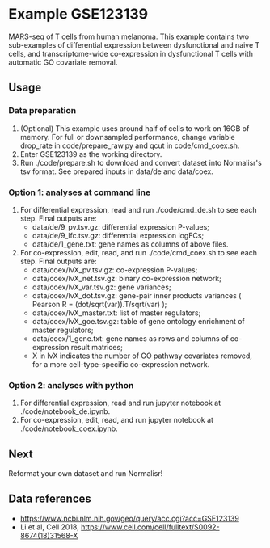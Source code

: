 # Example GSE123139
MARS-seq of T cells from human melanoma. This example contains two sub-examples of differential expression between dysfunctional and naive T cells, and transcriptome-wide co-expression in dysfunctional T cells with automatic GO covariate removal.

## Usage
### Data preparation
1. (Optional) This example uses around half of cells to work on 16GB of memory. For full or downsampled performance, change variable drop_rate in code/prepare_raw.py and qcut in code/cmd_coex.sh.
2. Enter GSE123139 as the working directory.
3. Run ./code/prepare.sh to download and convert dataset into Normalisr's tsv format. See prepared inputs in data/de and data/coex.

### Option 1: analyses at command line
1. For differential expression, read and run ./code/cmd_de.sh to see each step. Final outputs are:
	* data/de/9_pv.tsv.gz: differential expression P-values;
	* data/de/9_lfc.tsv.gz: differential expression logFCs;
	* data/de/1_gene.txt: gene names as columns of above files.
2. For co-expression, edit, read, and run ./code/cmd_coex.sh to see each step. Final outputs are:
	* data/coex/lvX_pv.tsv.gz: co-expression P-values;
	* data/coex/lvX_net.tsv.gz: binary co-expression network;
	* data/coex/lvX_var.tsv.gz: gene variances;
	* data/coex/lvX_dot.tsv.gz: gene-pair inner products variances ( Pearson R = (dot/sqrt(var)).T/sqrt(var) );
	* data/coex/lvX_master.txt: list of master regulators;
	* data/coex/lvX_goe.tsv.gz: table of gene ontology enrichment of master regulators;
	* data/coex/1_gene.txt: gene names as rows and columns of co-expression result matrices;
	* X in lvX indicates the number of GO pathway covariates removed, for a more cell-type-specific co-expression network.

### Option 2: analyses with python
1. For differential expression, read and run jupyter notebook at ./code/notebook_de.ipynb.
2. For co-expression, edit, read, and run jupyter notebook at ./code/notebook_coex.ipynb.

## Next
Reformat your own dataset and run Normalisr!

## Data references
* https://www.ncbi.nlm.nih.gov/geo/query/acc.cgi?acc=GSE123139
* Li et al, Cell 2018, https://www.cell.com/cell/fulltext/S0092-8674(18)31568-X
